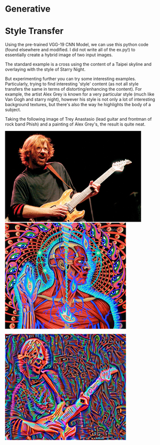 # Generative 

# Style Transfer
Using the pre-trained VGG-19 CNN Model, we can use this python code (found elsewhere
and modified. I did not write all of the ex.py!) to essentially create a hybrid image
of two input images. 

The standard example is a cross using the content of a Taipei skyline and overlaying 
with the style of Starry Night. 

But experimenting further you can try some interesting examples. Particularly, trying
to find interesting 'style' content (as not all style transfers the same in terms of 
distorting/enhancing the content). For example, the artist Alex Grey is known for a 
very particular style (much like Van Gogh and starry night), however his style is not
only a lot of interesting background textures, but there's also the way he highlights
the body of a subject. 

Taking the following image of Trey Anastasio (lead guitar and frontman of rock band Phish)
and a painting of Alex Grey's, the result is quite neat.

![ContentIm](https://github.com/scott-robbins/Research/blob/master/Generative/Seeds/young_trey.jpeg)
![StyleIm](https://raw.githubusercontent.com/scott-robbins/Research/master/Generative/Seeds/grey_tool.jpeg)


![greyTrey](https://github.com/scott-robbins/Research/blob/master/Generative/results/RESULTS/grey_trey_0.png)

